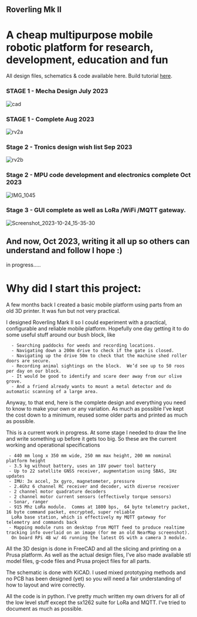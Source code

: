 ## Roverling Mk II
# A cheap multipurpose mobile robotic platform for research, development, education and fun
All design files, schematics & code available here.  Build tutorial [here](https://makies.com.au/roverlingmkii/).

### STAGE 1 - Mecha Design July 2023

![cad](https://github.com/MarkMakies/Roverling-Mk-II/assets/105891859/a6fa1e8c-58e0-44ce-b056-a00f4ce3b745)

### STAGE 1 - Complete Aug 2023

![rv2a](https://github.com/MarkMakies/Roverling-Mk-II/assets/105891859/1ff963ae-4144-4854-b0a7-fd3813da80cb)

### Stage 2 - Tronics design wish list Sep 2023

![rv2b](https://github.com/MarkMakies/Roverling-Mk-II/assets/105891859/7dcae563-0723-4818-ae79-13c0630627ed)

### Stage 2 - MPU code development and electronics complete Oct 2023

![IMG_1045](https://github.com/MarkMakies/Roverling-Mk-II/assets/105891859/53bcc2d5-a095-483d-891b-787f3cfac39f)

### Stage 3 - GUI complete as well as LoRa /WiFi /MQTT gateway.  

![Screenshot_2023-10-24_15-35-30](https://github.com/MarkMakies/Roverling-Mk-II/assets/105891859/2d0717cf-a4fb-4b08-a163-27af71d6e3ab)

## And now, Oct 2023,  writing it all up so others can understand and follow I hope :) 

in progress.....


# Why did I start this project:   

A few months back I created a basic mobile platform using parts from an old 3D printer.  It was fun but not very practical.

I designed Roverling Mark II so I could experiment with a practical, configurable and reliable  mobile platform.  Hopefully one day getting it to do some useful stuff around our bush block, like

      - Searching paddocks for weeds and recording locations.
      - Navigating down a 200m drive to check if the gate is closed.
      - Navigating up the drive 50m to check that the machine shed roller doors are secure.
      - Recording animal sightings on the block.  We’d see up to 50 roos per day on our block.
      - It would be good to identify and scare deer away from our olive grove.
      - And a friend already wants to mount a metal detector and do automatic scanning of a large area.

Anyway, to that end, here is the complete design and everything you need to know to make your own or any variation.  As much as possible I’ve kept the cost down to a minimum, reused some older parts and printed as much as possible.


This is a current work in progress.  At some stage I needed to draw the line and write something up before it gets too big.  So these are the current working and operational specifications

    
     - 440 mm long x 350 mm wide, 250 mm max height, 200 mm nominal platform height
     - 3.5 kg without battery, uses an 18V power tool battery
     - Up to 22 satellite GNSS receiver, augmentation using SBAS, 1Hz updates
     - IMU: 3x accel, 3x gyro, magnetometer, pressure
     - 2.4Ghz 6 channel RC receiver and decoder, with diverse receiver
     - 2 channel motor quadrature decoders 
     - 2 channel motor current sensors (effectively torque sensors)
     - Sonar, ranger
     - 915 Mhz LoRa module.  Comms at 1800 bps,  64 byte telemetry packet, 16 byte command packet, encrypted, super reliable
      LoRa base station, which is effectively my MQTT gateway for telemetry and commands back
     - Mapping module runs on desktop from MQTT feed to produce realtime tracking info overlaid on an image (for me an old NearMap screenshot).
      On board RPi 4B w/ 4G running the latest OS with a camera 3 module.  

All the 3D design is done in FreeCAD and all the slicing and printing on a Prusa platform.  As well as the actual design files, I’ve also made available stl model files, g-code files and Prusa project files for all parts.

The schematic is done with KiCAD.  I used mixed prototyping methods and no PCB has been designed (yet) so you will need a fair understanding of how to layout and wire correctly.

All the code is in python.  I’ve pretty much written my own drivers for all of the low level stuff except the sx1262 suite for LoRa and MQTT.  I’ve tried to document as much as possible.  

